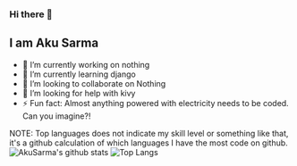 ### Hi there 👋
## I am Aku Sarma

- 🔭 I’m currently working on nothing
- 🌱 I’m currently learning django
- 👯 I’m looking to collaborate on Nothing
- 🤔 I’m looking for help with kivy
- ⚡ Fun fact: Almost anything powered with electricity needs to be coded. Can you imagine?!

NOTE: Top languages does not indicate my skill level or something like that, it's a github calculation of which languages I have the most code on github.
<br>
![AkuSarma's github stats](https://github-readme-stats.vercel.app/api?username=AkuSarma&show_icons=true&count_private=true)
![Top Langs](https://github-readme-stats.vercel.app/api/top-langs/?username=AkuSarma)
